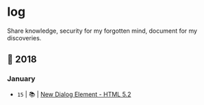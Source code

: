 <a id="home"></a>
# log
Share knowledge, security for my forgotten mind, document for my discoveries.


## :calendar: 2018

### January

- `15` | 📚 | [New Dialog Element - HTML 5.2](2018/january/2018-01-15.md)